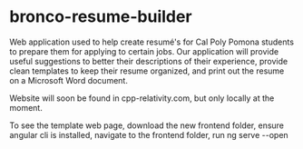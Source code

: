 # bronco-resume-builder
Web application used to help create resumé's for Cal Poly Pomona students
to prepare them for applying to certain jobs. Our application will provide
useful suggestions to better their descriptions of their experience,
provide clean templates to keep their resume organized,
and print out the resume on a Microsoft Word document.

Website will soon be found in cpp-relativity.com, but only locally at the moment.

To see the template web page, download the new frontend folder, 
ensure angular cli is installed, navigate to the frontend folder, 
run ng serve --open
